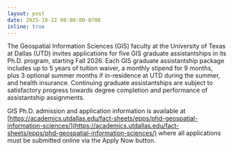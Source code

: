 ```yaml
---
layout: post
date: 2025-10-22 00:00:00-0700
inline: true
---
```


The Geospatial Information Sciences (GIS) faculty at the University of Texas at Dallas (UTD) invites applications for five GIS graduate assistantships in its Ph.D. program, starting Fall 2026. Each GIS graduate assistantship package includes up to 5 years of tuition waiver, a monthly stipend for 9 months, plus 3 optional summer months if in-residence at UTD during the summer, and health insurance. Continuing graduate assistantships are subject to satisfactory progress towards degree completion and performance of assistantship assignments.

GIS Ph.D. admission and application information is available at [https://academics.utdallas.edu/fact-sheets/epps/phd-geospatial-information-sciences/](https://academics.utdallas.edu/fact-sheets/epps/phd-geospatial-information-sciences/)  where all applications must be submitted online via the Apply Now button.  